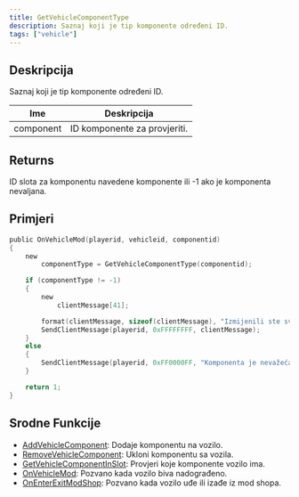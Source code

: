 ```yaml
---
title: GetVehicleComponentType
description: Saznaj koji je tip komponente određeni ID.
tags: ["vehicle"]
---
```


## Deskripcija

Saznaj koji je tip komponente određeni ID.

| Ime       | Deskripcija                  |
| --------- | ---------------------------- |
| component | ID komponente za provjeriti. |

## Returns

ID slota za komponentu navedene komponente ili -1 ako je komponenta nevaljana.

## Primjeri

```c
public OnVehicleMod(playerid, vehicleid, componentid)
{
    new
        componentType = GetVehicleComponentType(componentid);

    if (componentType != -1)
    {
        new
            clientMessage[41];

        format(clientMessage, sizeof(clientMessage), "Izmijenili ste svoje vozilo na slotu %i", componentType);
        SendClientMessage(playerid, 0xFFFFFFFF, clientMessage);
    }
    else
    {
        SendClientMessage(playerid, 0xFF0000FF, "Komponenta je nevažeća.");
    }

    return 1;
}
```

## Srodne Funkcije

- [AddVehicleComponent](AddVehicleComponent): Dodaje komponentu na vozilo.
- [RemoveVehicleComponent](RemoveVehicleComponent): Ukloni komponentu sa vozila.
- [GetVehicleComponentInSlot](GetVehicleComponentInSlot): Provjeri koje komponente vozilo ima.
- [OnVehicleMod](../callbacks/OnVehicleMod): Pozvano kada vozilo biva nadograđeno.
- [OnEnterExitModShop](../callbacks/OnEnterExitModShop): Pozvano kada vozilo uđe ili izađe iz mod shopa.
